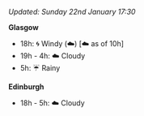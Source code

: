 *Updated: Sunday 22nd January 17:30*

**Glasgow**

* 18h: :cyclone: Windy (:cloud:) [:cloud: as of 10h]
* 19h - 4h: :cloud: Cloudy
* 5h: :umbrella: Rainy

**Edinburgh**

* 18h - 5h: :cloud: Cloudy
